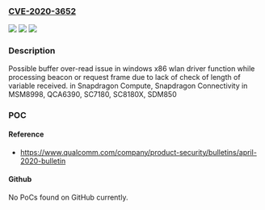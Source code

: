 ### [CVE-2020-3652](https://cve.mitre.org/cgi-bin/cvename.cgi?name=CVE-2020-3652)
![](https://img.shields.io/static/v1?label=Product&message=Snapdragon%20Compute%2C%20Snapdragon%20Connectivity&color=blue)
![](https://img.shields.io/static/v1?label=Version&message=MSM8998%2C%20QCA6390%2C%20SC7180%2C%20SC8180X%2C%20SDM850%20&color=brightgreen)
![](https://img.shields.io/static/v1?label=Vulnerability&message=Buffer%20Over-read%20Issue%20in%20WLAN&color=brightgreen)

### Description

Possible buffer over-read issue in windows x86 wlan driver function while processing beacon or request frame due to lack of check of length of variable received. in Snapdragon Compute, Snapdragon Connectivity in MSM8998, QCA6390, SC7180, SC8180X, SDM850

### POC

#### Reference
- https://www.qualcomm.com/company/product-security/bulletins/april-2020-bulletin

#### Github
No PoCs found on GitHub currently.

